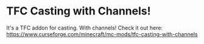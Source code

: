 # TFC Casting with Channels!

It's a TFC addon for casting. With channels! Check it out here: https://www.curseforge.com/minecraft/mc-mods/tfc-casting-with-channels
